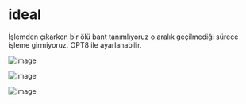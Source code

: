 # ideal

İşlemden çıkarken bir ölü bant tanımlıyoruz o aralık geçilmediği sürece işleme girmiyoruz.
OPT8 ile ayarlanabilir.

![image](https://user-images.githubusercontent.com/116917602/225683749-9d588521-338c-48b5-b458-af92e6c2abdf.png)

![image](https://user-images.githubusercontent.com/116917602/225683863-476639bc-a3a2-4975-846b-15db5e479822.png)

![image](https://user-images.githubusercontent.com/116917602/225684020-d35024c4-d3bd-4cc4-85e1-6c430917ed92.png)

